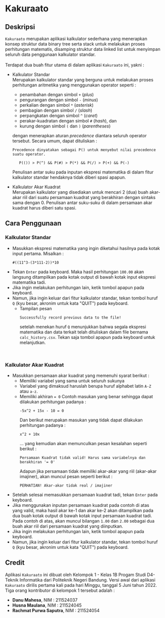 # Kakuraato

## Deskripsi
`Kakuraato` merupakan aplikasi kalkulator sederhana yang menerapkan konsep struktur data binary tree serta stack untuk melakukan proses perhitungan matematis, disamping struktur data linked list untuk menyimpan seluruh data penggunaan kalkulator standar.
<br/><br/>
Terdapat dua buah fitur utama di dalam aplikasi `Kakuraato` ini, yakni :

- Kalkulator Standar
  <br>Merupakan kalkulator standar yang berguna untuk melakukan proses perhitungan aritmetika yang menggunakan operator seperti :
  - penambahan dengan simbol `+` (_plus_)
  - pengurangan dengan simbol `-` (_minus_)
  - perkalian dengan simbol `*` (_asterisk_)
  - pembagian dengan simbol `/` (_slash_)
  - perpangkatan dengan simbol `^` (_caret_)
  - perakar-kuadratan dengan simbol `#` (_hash_), dan
  - kurung dengan simbol `(` dan `)` (_parentheses_)
  
  dengan menerapkan aturan <i>precedence</i> diantara seluruh operator tersebut. Secara umum, dapat dituliskan :
  ```
  Precedence dinyatakan sebagai P() untuk menyebut nilai precedence suatu operator.
  
     P(()) > P(^) && P(#) > P(*) && P(/) > P(+) && P(-)
  ```
  
  Penulisan antar suku pada inputan ekspresi matematika di dalam fitur kalkulator standar hendaknya tidak diberi spasi apapun.
- Kalkulator Akar Kuadrat
  <br>Merupakan kalkulator yang disediakan untuk mencari 2 (dua) buah akar-akar riil dari suatu persamaan kuadrat yang berakhiran dengan sintaks sama dengan 0. Penulisan antar suku-suku di dalam persamaan akar kuadrat harus diberi satu spasi.

## Cara Penggunaan
### Kalkulator Standar

- Masukkan ekspresi matematika yang ingin diketahui hasilnya pada kotak input pertama. Misalkan :
  ```
  #((11^3-(3*111-2))*10
  ```
- Tekan `Enter` pada keyboard. Maka hasil perhitungan `100.00` akan langsung ditampilkan pada kotak output di bawah kotak input ekspresi matematika tadi.
- Jika ingin melakukan perhitungan lain, ketik tombol apapun pada keyboard.
- Namun, jika ingin keluar dari fitur kalkulator standar, tekan tombol huruf `Q` (kyu besar, akronim untuk kata "QUIT") pada keyboard.
  - Tampilan pesan 
    ```
    Successfully record previous data to the file!
    ```
    setelah menekan huruf `Q` menunjukkan bahwa segala ekspresi matematika dan data terkait telah dituliskan dalam file bernama `calc_history.csv`. Tekan saja tombol apapun pada keyboard untuk melanjutkan.
<br>

### Kalkulator Akar Kuadrat

- Masukkan persamaan akar kuadrat yang memenuhi syarat berikut :
  - Memiliki variabel yang sama untuk seluruh sukunya
  - Variabel yang dimaksud haruslah berupa huruf alphabet latin `A-Z` atau `a-z`.
  - Memiliki akhiran `= 0`
    Contoh masukan yang benar sehingga dapat dilakukan perhitungan padanya :
    ```
    -5x^2 + 15x - 10 = 0
    ```
    Dan berikut merupakan masukan yang tidak dapat dilakukan perhitungan padanya :
    ```
    x^2 + 10x
    ```
    ... yang kemudian akan memunculkan pesan kesalahan seperti berikut :
    ```
    Persamaan Kuadrat tidak valid! Harus sama variabelnya dan berakhiran '= 0'
    ```
    Adapun jika persamaan tidak memiliki akar-akar yang riil (akar-akar imajiner), akan muncul pesan seperti berikut :
    ```
    PERHATIAN! Akar-akar tidak real / imajiner
    ```
- Setelah selesai memasukkan persamaan kuadrat tadi, tekan `Enter` pada keyboard.
- Jika menggunakan inputan persamaan kuadrat pada contoh di atas yang valid, maka hasil akar ke-1 dan akar ke-2 akan ditampilkan pada dua buah kotak output di bawah kotak input persamaan kuadrat tadi. Pada contoh di atas, akan muncul bilangan `1.00` dan `2.00` sebagai dua buah akar riil dari persamaan kuadrat yang diinputkan.
- Jika ingin melakukan perhitungan lain, ketik tombol apapun pada keyboard.
- Namun, jika ingin keluar dari fitur kalkulator standar, tekan tombol huruf `Q` (kyu besar, akronim untuk kata "QUIT") pada keyboard.

## Credit
Aplikasi `Kakuraato` ini dibuat oleh Kelompok 1 - Kelas 1B Progam Studi D4-Teknik Informatika dari Politeknik Negeri Bandung. Versi awal dari aplikasi `Kakuraato` dirilis pertama kali pada hari Minggu, tanggal 5 Juni tahun 2022. 
<br>Tiga orang kontributor di kelompok 1 tersebut adalah :
- **Danu Mahesa**, NIM : 211524037
- **Husna Maulana**, NIM : 211524045
- **Rachmat Purwa Saputra**, NIM : 211524054

